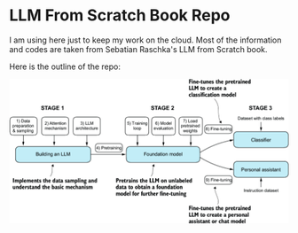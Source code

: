# LLM From Scratch Book Repo
I am using here just to keep my work on the cloud. Most of the information and codes are taken from Sebatian Raschka's LLM from Scratch book.

Here is the outline of the repo:

![](images/big-picture.png)
